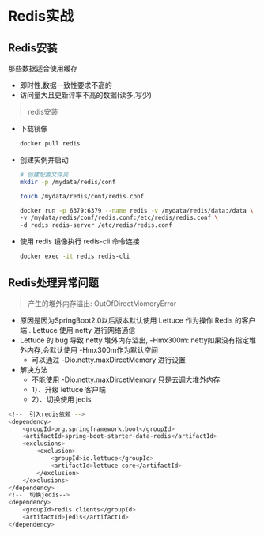 # Redis实战

## Redis安装

那些数据适合使用缓存

- 即时性,数据一致性要求不高的
- 访问量大且更新评率不高的数据(读多,写少)

> redis安装

- 下载镜像

  ```sh
  docker pull redis
  ```

- 创建实例并启动

  ```sh
  # 创建配置文件夹
  mkdir -p /mydata/redis/conf
  
  touch /mydata/redis/conf/redis.conf
  
  docker run -p 6379:6379 --name redis -v /mydata/redis/data:/data \ 
  -v /mydata/redis/conf/redis.conf:/etc/redis/redis.conf \ 
  -d redis redis-server /etc/redis/redis.conf
  ```

- 使用 redis 镜像执行 redis-cli 命令连接

  ```sh
  docker exec -it redis redis-cli
  ```


## Redis处理异常问题

> 产生的堆外内存溢出: OutOfDirectMomoryError

- 原因是因为SpringBoot2.0以后版本默认使用 Lettuce 作为操作 Redis 的客户端 . Lettuce  使用 netty 进行网络通信
- Lettuce  的 bug 导致 netty 堆外内存溢出, -Hmx300m: netty如果没有指定堆外内存,会默认使用 -Hmx300m作为默认空间
  - 可以通过 -Dio.netty.maxDircetMemory 进行设置
- 解决方法
  - 不能使用 -Dio.netty.maxDircetMemory 只是去调大堆外内存
  - 1）、升级 lettuce 客户端
  - 2）、切换使用 jedis 

```sh
<!--  引入redis依赖 -->
<dependency>
    <groupId>org.springframework.boot</groupId>
    <artifactId>spring-boot-starter-data-redis</artifactId>
    <exclusions>
        <exclusion>
            <groupId>io.lettuce</groupId>
            <artifactId>lettuce-core</artifactId>
        </exclusion>
    </exclusions>
</dependency>
<!--  切换jedis-->
<dependency>
    <groupId>redis.clients</groupId>
    <artifactId>jedis</artifactId>
</dependency>
```

















